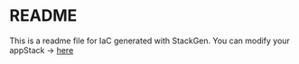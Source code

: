 # README
This is a readme file for IaC generated with StackGen.
You can modify your appStack -> [here](http://main.dev.stackgen.com/appstacks/9c14d666-4adf-4f38-be4e-fecc52af422d)
